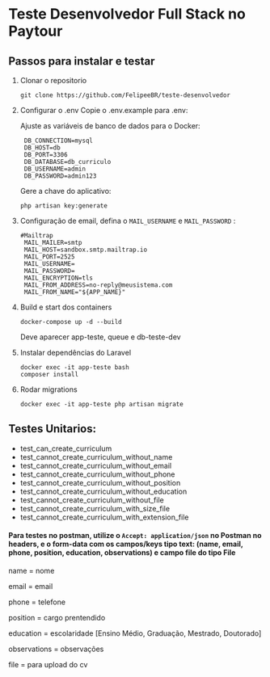 # Teste Desenvolvedor Full Stack no Paytour

## Passos para instalar e testar

1. Clonar o repositorio
   ```
   git clone https://github.com/FelipeeBR/teste-desenvolvedor
   ```
2. Configurar o .env
   Copie o .env.example para .env:
   
   Ajuste as variáveis de banco de dados para o Docker:
   ```
    DB_CONNECTION=mysql
    DB_HOST=db
    DB_PORT=3306
    DB_DATABASE=db_curriculo
    DB_USERNAME=admin
    DB_PASSWORD=admin123
   ```
   Gere a chave do aplicativo:
   ```
   php artisan key:generate
   ```
3. Configuração de email, defina o ```MAIL_USERNAME``` e ```MAIL_PASSWORD``` :
   ```
   #Mailtrap
    MAIL_MAILER=smtp
    MAIL_HOST=sandbox.smtp.mailtrap.io
    MAIL_PORT=2525
    MAIL_USERNAME=
    MAIL_PASSWORD=
    MAIL_ENCRYPTION=tls
    MAIL_FROM_ADDRESS=no-reply@meusistema.com
    MAIL_FROM_NAME="${APP_NAME}"
   ```
   
4. Build e start dos containers
   ```
   docker-compose up -d --build
   ```
   Deve aparecer app-teste, queue e db-teste-dev

5. Instalar dependências do Laravel
   ```
   docker exec -it app-teste bash
   composer install
   ```
5. Rodar migrations
   ```
   docker exec -it app-teste php artisan migrate
   ```

## Testes Unitarios:

- test_can_create_curriculum
- test_cannot_create_curriculum_without_name
- test_cannot_create_curriculum_without_email
- test_cannot_create_curriculum_without_phone
- test_cannot_create_curriculum_without_position
- test_cannot_create_curriculum_without_education
- test_cannot_create_curriculum_without_file
- test_cannot_create_curriculum_with_size_file
- test_cannot_create_curriculum_with_extension_file

#### Para testes no postman, utilize o ```Accept: application/json``` no Postman no headers, e o form-data com os campos/keys tipo text: (name, email, phone, position, education, observations) e campo file do tipo File

name = nome

email = email

phone = telefone

position = cargo prentendido

education = escolaridade [Ensino Médio, Graduação, Mestrado, Doutorado]

observations = observações

file = para upload do cv
